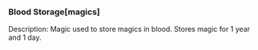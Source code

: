 ### Blood Storage[magics]

Description: Magic used to store magics in blood. Stores magic for 1 year and 1 day.

